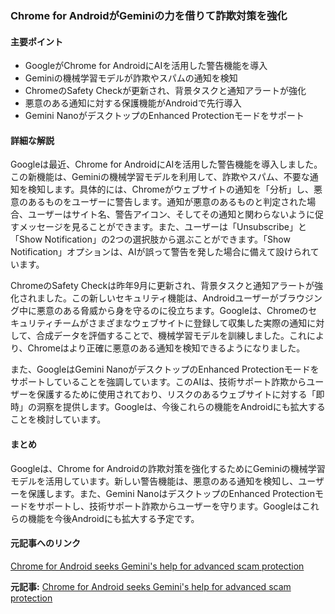 ### Chrome for AndroidがGeminiの力を借りて詐欺対策を強化

#### 主要ポイント
- GoogleがChrome for AndroidにAIを活用した警告機能を導入
- Geminiの機械学習モデルが詐欺やスパムの通知を検知
- ChromeのSafety Checkが更新され、背景タスクと通知アラートが強化
- 悪意のある通知に対する保護機能がAndroidで先行導入
- Gemini NanoがデスクトップのEnhanced Protectionモードをサポート

#### 詳細な解説
Googleは最近、Chrome for AndroidにAIを活用した警告機能を導入しました。この新機能は、Geminiの機械学習モデルを利用して、詐欺やスパム、不要な通知を検知します。具体的には、Chromeがウェブサイトの通知を「分析」し、悪意のあるものをユーザーに警告します。通知が悪意のあるものと判定された場合、ユーザーはサイト名、警告アイコン、そしてその通知と関わらないように促すメッセージを見ることができます。また、ユーザーは「Unsubscribe」と「Show Notification」の2つの選択肢から選ぶことができます。「Show Notification」オプションは、AIが誤って警告を発した場合に備えて設けられています。

ChromeのSafety Checkは昨年9月に更新され、背景タスクと通知アラートが強化されました。この新しいセキュリティ機能は、Androidユーザーがブラウジング中に悪意のある脅威から身を守るのに役立ちます。Googleは、Chromeのセキュリティチームがさまざまなウェブサイトに登録して収集した実際の通知に対して、合成データを評価することで、機械学習モデルを訓練しました。これにより、Chromeはより正確に悪意のある通知を検知できるようになりました。

また、GoogleはGemini NanoがデスクトップのEnhanced Protectionモードをサポートしていることを強調しています。このAIは、技術サポート詐欺からユーザーを保護するために使用されており、リスクのあるウェブサイトに対する「即時」の洞察を提供します。Googleは、今後これらの機能をAndroidにも拡大することを検討しています。

#### まとめ
Googleは、Chrome for Androidの詐欺対策を強化するためにGeminiの機械学習モデルを活用しています。新しい警告機能は、悪意のある通知を検知し、ユーザーを保護します。また、Gemini NanoはデスクトップのEnhanced Protectionモードをサポートし、技術サポート詐欺からユーザーを守ります。Googleはこれらの機能を今後Androidにも拡大する予定です。

#### 元記事へのリンク
[Chrome for Android seeks Gemini's help for advanced scam protection](リンク先URL)

**元記事:** [Chrome for Android seeks Gemini's help for advanced scam protection](https://tech.yahoo.com/cybersecurity/articles/chrome-android-seeks-geminis-help-185849799.html)